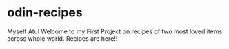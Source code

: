 # odin-recipes

Myself Atul
Welcome to my First Project on recipes of two most loved items across whole world.
Recipes are here!!
